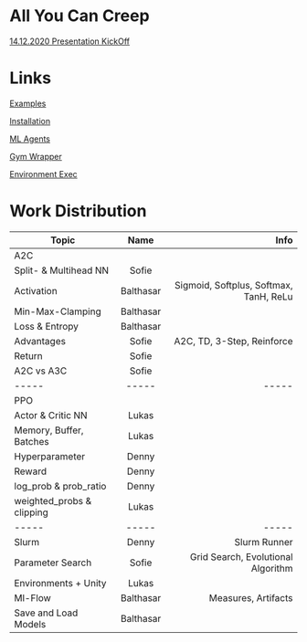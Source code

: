 # All You Can Creep

[14.12.2020 Presentation KickOff](https://docs.google.com/presentation/d/1Xw14hQdzAnOwRLO7TBfw0uGq7R6cbRojAYQVoDM4pPU/edit#slide=id.g7871c53ed9_0_0)

# Links

[Examples](https://github.com/Unity-Technologies/ml-agents/blob/master/docs/Learning-Environment-Examples.md)

[Installation](https://github.com/Unity-Technologies/ml-agents/blob/release_10_docs/docs/Installation.md)

[ML Agents](https://github.com/Unity-Technologies/ml-agents/blob/master/docs/Python-API.md)

[Gym Wrapper](https://github.com/Unity-Technologies/ml-agents/blob/master/gym-unity/README.md)

[Environment Exec](https://github.com/Unity-Technologies/ml-agents/blob/master/docs/Learning-Environment-Executable.md)

# Work Distribution

| Topic                     |    Name   |                                   Info |
| ------------------------- | :-------: | -------------------------------------: |
| A2C                       |           |                                        |
| Split- & Multihead NN     |   Sofie   |                                        |
| Activation                | Balthasar | Sigmoid, Softplus, Softmax, TanH, ReLu |
| Min-Max-Clamping          | Balthasar |                                        |
| Loss & Entropy            | Balthasar |                                        |
| Advantages                |   Sofie   |             A2C, TD, 3-Step, Reinforce |
| Return                    |   Sofie   |                                        |
| A2C vs A3C                |   Sofie   |                                        |
| -----                     |   -----   |                                  ----- |
| PPO                       |           |                                        |
| Actor & Critic NN         |   Lukas   |                                        |
| Memory, Buffer, Batches   |   Lukas   |                                        |
| Hyperparameter            |   Denny   |                                        |
| Reward                    |   Denny   |                                        |
| log_prob & prob_ratio     |   Denny   |                                        |
| weighted_probs & clipping |   Lukas   |                                        |
| -----                     |   -----   |                                  ----- |
| Slurm                     |   Denny   |                           Slurm Runner |
| Parameter Search          |   Sofie   |     Grid Search, Evolutional Algorithm |
| Environments + Unity      |   Lukas   |                                        |
| Ml-Flow                   | Balthasar |                    Measures, Artifacts |
| Save and Load Models      | Balthasar |                                        |
